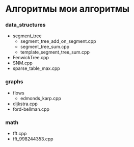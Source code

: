 # Алгоритмы мои алгоритмы

### data_structures
- segment_tree
  - segment_tree_add_on_segment.cpp
  - segment_tree_sum.cpp
  - template_segment_tree_sum.cpp
- FenwickTree.cpp
- SNM.cpp
- sparse_table_max.cpp

### graphs
- flows
  - edmonds_karp.cpp
- dijkstra.cpp
- ford-bellman.cpp

### math
- fft.cpp
- fft_998244353.cpp

